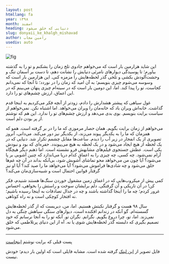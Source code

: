 ```yaml
---
layout: post
htmllang: fa
year: ۱۳۹۸
month: اسفند
heading: دنیایی که خلق می‌شود
slug: donyaii_ke_khalgh_mishavad
author: رامین مجاب
usediv: auto
---
```


![fig](/assets/imgs/doniya.gif)

این شاید هزارمین بار است که می‌خواهم جادوی تلخ زمان را بشکنم و تو را به گذشته بیاورم؛ تا پوسیدگی دیوارهای نامرئی دنیایش را نشانت دهم، تا دست بر آسمان تنگ و وحشت‌آلودش بکشی و تلخی گذر لحظه‌هایش را مزمزه کنی. این هزارمین بار است که وسوسه می‌شوم چیزی بنویسم؛ به آن امید که زمان را در نوردد؛ تا آنجا که نمی‌دانم کجاست، تو را پیدا کند. اما، این دومین بار است که در سینه‌ام چیزی پنهان می‌بینم که در این اعماق، ارزش چشم‌های تو را دارد.

غول سیاهی که پیشتر هشدارش را دادم، زودتر از آنچه فکر می‌کردیم به اینجا قدم گذاشت. خانه‌اش ویران باد که خانه‌مان را ویران می‌خواهد. اما اشتباه نکن. نمی‌خواهم از سیاست برایت بنویسم. بوی بدی می‌دهد و ارزش چشم‌های تو را ندارد. این هم که نوشتم از پر بودن دلم است.

می‌خواهم از زمان برایت بگویم. همان حصار مرموزی که ما را در بر گرفته است. همو که همزمان که ما را به یکدیگر پیوند می‌زند، از یکدیگر نیز دور می‌کند. می‌دانی، آنروز تصویری از یک انفجار در زیر آب را دیدم. ساعت‌ها مقابل چشمم تکرار شد. دنیایی که در یک لحظه از هیچ ایجاد می‌شود و در یک لحظه به هیچ می‌پیوندد. حفره‌ای که بود و نبودش یکی است. عطش جستجوی فیلم‌های مشابهش فرو نشسته است. اما ذهنم دیگر هیچگاه آرام نمی‌شود. چه کسی، چه چیزی را به اعماق کدام دریا می‌اندازد که چنین آشوبی بر پا می‌شود؟ آیا چون من می‌خواهد محو تماشای آشوبش شود، بی‌آنکه بداند در آن چه غم‌ها خلق می‌شود و چه شادی‌ها فراموش می‌شود؟ آیا می‌خواهد ما را صید کند؟ آیا او نیز گرفتار قوانین احتمال است و شبیه‌سازی‌مان می‌کند؟

کمی پیش از میکروب‌هایی که در اعماق زمین مشغول خوردن سنگ‌ها هستند شنیدم، فکر کن! در آن تاریکی و آن گرفتگی. دلم برایشان سوخت و راستش را بخواهی، احساس غرور کردم؛ چه ما را اینجا گذاشته باشند و چه در جدال تصادفات به اینجا رسیده باشیم؛ نه افتخار کوچکی است و نه راه کوتاهی.

سال ۹۸ هست و گرفتار نکبتش هستیم. اما، من، دیریست که از گذر لحظه‌هایش گسسته‌ام. گو آنکه در زندانم افکنده است، دیوارهای سنگی سیاهش چنگی به دل نمی‌زند. اما، تو، چرا دروغ بگویم. نگرانم. نگران تو. آنکه تو را به آنجا نرسانم که خود تصمیم بگیری که دلبسته گذر لحظه‌هایش شوی یا نه. آه از این دنیای پرتلاطمی که خلق می‌شود.

---
پست قبلی که برایت نوشتم [اینجاست](https://rmojab63.github.io/2017/05/22/in_niz_gozasht.html)

فایل تصویر از [این لینک](https://www.reddit.com/r/woahdude/comments/567wac/underwater_explosion_in_slow_motion/) گرفته شده است. مشابه فایلی است که اولین بار دیدم؛ خودش نیست.




